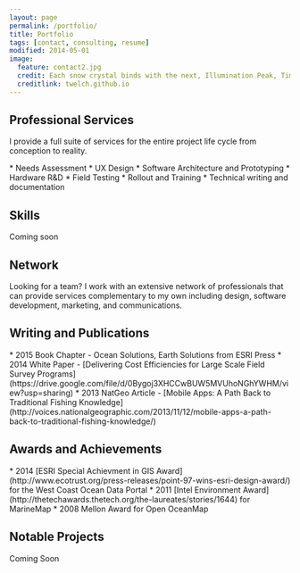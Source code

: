 ```yaml
---
layout: page
permalink: /portfolio/
title: Portfolio
tags: [contact, consulting, resume]
modified: 2014-05-01
image:
  feature: contact2.jpg
  credit: Each snow crystal binds with the next, Illumination Peak, Tim Welch
  creditlink: twelch.github.io
---
```


<h2>Professional Services</h2>
<p>I provide a full suite of services for the entire project life cycle from conception to reality.</p>
* Needs Assessment
* UX Design
* Software Architecture and Prototyping
* Hardware R&D
* Field Testing
* Rollout and Training
* Technical writing and documentation

<h2>Skills</h2>
Coming soon

<h2>Network</h2>
Looking for a team?  I work with an extensive network of professionals that can provide services complementary to my own including design, software development, marketing, and communications.

<h2>Writing and Publications</h2>
* 2015 Book Chapter - Ocean Solutions, Earth Solutions from ESRI Press
* 2014 White Paper - [Delivering Cost Efficiencies for Large Scale Field Survey Programs](https://drive.google.com/file/d/0Bygoj3XHCCwBUW5MVUhoNGhYWHM/view?usp=sharing)
* 2013 NatGeo Article - [Mobile Apps: A Path Back to Traditional Fishing Knowledge](http://voices.nationalgeographic.com/2013/11/12/mobile-apps-a-path-back-to-traditional-fishing-knowledge/)


<h2>Awards and Achievements</h2>
* 2014 [ESRI Special Achievment in GIS Award](http://www.ecotrust.org/press-releases/point-97-wins-esri-design-award/) for the West Coast Ocean Data Portal
* 2011 [Intel Environment Award](http://thetechawards.thetech.org/the-laureates/stories/1644) for MarineMap
* 2008 Mellon Award for Open OceanMap

<h2>Notable Projects</h2>
Coming Soon
